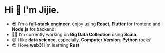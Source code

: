 # Hi 👋 I'm Jijie.

- 😎 I'm a **full-stack engineer**, enjoy using **React**, **Flutter** for frontend and **Node.js** for backend.
- 👨‍💻 I’m currently working on **Big Data Collection** using **Scala**.
- 😊 I like **data science**, especially, **Computer Version**. **Python** rocks!
- 😍 I love **web3**! I'm learning **Rust**
